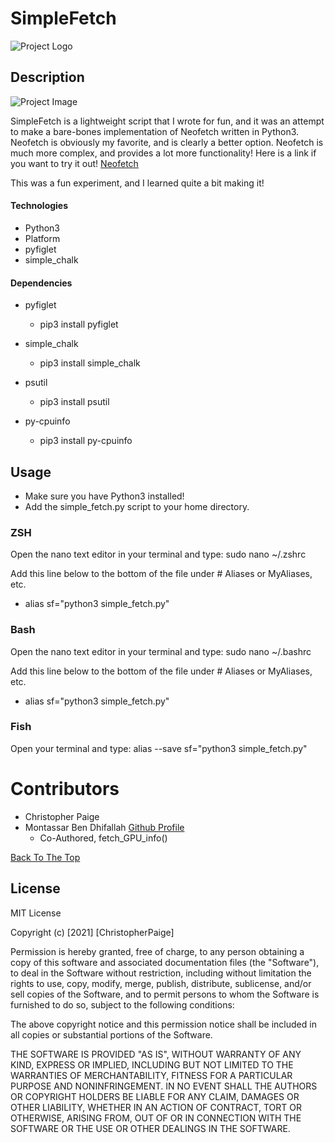 # SimpleFetch



![Project Logo](https://i.postimg.cc/xTV41LPx/Simple-Fetch.png)



## Description

![Project Image](https://i.postimg.cc/FR4Q5w1p/2021-01-12-17-18.png)

SimpleFetch is a lightweight script that I wrote for fun, and it was an attempt to make a bare-bones implementation of Neofetch written in Python3. Neofetch is obviously my favorite, and is clearly a better option. Neofetch is much more complex, and provides a lot more functionality! Here is a link if you want to try it out! [Neofetch](https://github.com/dylanaraps/neofetch) 

This was a fun experiment, and I learned quite a bit making it! 

#### Technologies

- Python3
- Platform
- pyfiglet
- simple_chalk

#### Dependencies

- pyfiglet
  - pip3 install pyfiglet

- simple_chalk
  - pip3 install simple_chalk

- psutil
  - pip3 install psutil 

- py-cpuinfo
  - pip3 install py-cpuinfo


## Usage

- Make sure you have Python3 installed!
- Add the simple_fetch.py script to your home directory.

### ZSH

Open the nano text editor in your terminal and type: sudo nano ~/.zshrc

Add this line below to the bottom of the file under # Aliases or MyAliases, etc.

- alias sf="python3 simple_fetch.py"


### Bash

Open the nano text editor in your terminal and type: sudo nano ~/.bashrc

Add this line below to the bottom of the file under # Aliases or MyAliases, etc.

- alias sf="python3 simple_fetch.py"


### Fish

Open your terminal and type: alias --save sf="python3 simple_fetch.py"


# Contributors
- Christopher Paige
- Montassar Ben Dhifallah [Github Profile](https://github.com/Momentum-TN)
  - Co-Authored, fetch_GPU_info()

[Back To The Top](#SimpleFetch)
## License

MIT License

Copyright (c) [2021] [ChristopherPaige]

Permission is hereby granted, free of charge, to any person obtaining a copy
of this software and associated documentation files (the "Software"), to deal
in the Software without restriction, including without limitation the rights
to use, copy, modify, merge, publish, distribute, sublicense, and/or sell
copies of the Software, and to permit persons to whom the Software is
furnished to do so, subject to the following conditions:

The above copyright notice and this permission notice shall be included in all
copies or substantial portions of the Software.

THE SOFTWARE IS PROVIDED "AS IS", WITHOUT WARRANTY OF ANY KIND, EXPRESS OR
IMPLIED, INCLUDING BUT NOT LIMITED TO THE WARRANTIES OF MERCHANTABILITY,
FITNESS FOR A PARTICULAR PURPOSE AND NONINFRINGEMENT. IN NO EVENT SHALL THE
AUTHORS OR COPYRIGHT HOLDERS BE LIABLE FOR ANY CLAIM, DAMAGES OR OTHER
LIABILITY, WHETHER IN AN ACTION OF CONTRACT, TORT OR OTHERWISE, ARISING FROM,
OUT OF OR IN CONNECTION WITH THE SOFTWARE OR THE USE OR OTHER DEALINGS IN THE
SOFTWARE.


